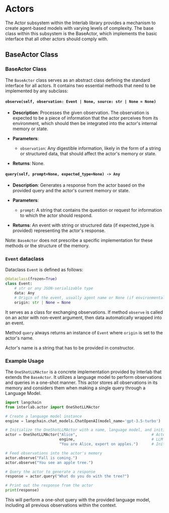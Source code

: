 # Actors

The Actor subsystem within the Interlab library provides a mechanism to create agent-based models with varying levels of complexity. The base class within this subsystem is the BaseActor, which implements the basic interface that all other actors should comply with.

## BaseActor Class


### BaseActor Class

The `BaseActor` class serves as an abstract class defining the standard interface for all actors. It contains two essential methods that need to be implemented by any subclass:

#### `observe(self, observation: Event | None, source: str | None = None)`

- **Description**: Processes the given observation. The observation is expected to be a piece of information that the actor perceives from its environment, which should then be integrated into the actor's internal memory or state.

- **Parameters**:

  - `observation`: Any digestible information, likely in the form of a string or structured data, that should affect the actor's memory or state.

- **Returns**: None.

#### `query(self, prompt=None, expected_type=None) -> Any`

- **Description**: Generates a response from the actor based on the provided query and the actor's current memory or state.

- **Parameters**:
  - `prompt`: A string that contains the question or request for information to which the actor should respond.

- **Returns**: An event with string or structured data (if expected_type is provided) representing the actor's response.

Note: `BaseActor` does not prescribe a specific implementation for these methods or the structure of the memory.

### `Event` dataclass

Dataclass `Event` is defined as follows:

```python
@dataclass(frozen=True)
class Event:
    # str or any JSON-serializable type
    data: Any
    # Origin of the event, usually agent name or None (if environmental observation)
    origin: str | None = None
```

It serves as a class for exchanging observations. 
If method `observe` is called on an actor with non-event argument, then 
data automatically wrapped into an event.

Method `query` always returns an instance of `Event` where `origin` is set to the actor's name. 

Actor's name is a string that has to be provided in constructor.


### Example Usage

The `OneShotLLMActor` is a concrete implementation provided by Interlab that extends the `BaseActor`. It utilizes a language model to perform observations and queries in a one-shot manner. This actor stores all observations in its memory and considers them when making a single query through a Language Model.


```python
import langchain
from interlab.actor import OneShotLLMActor

# Create a language model instance
engine = langchain.chat_models.ChatOpenAI(model_name='gpt-3.5-turbo')

# Initialize the OneShotLLMActor with a name, language model, and initial prompt
actor = OneShotLLMActor("Alice",                                 # Actor's name
                        engine,                                  # LLM model
                        "You are Alice, expert on apples.")      # Initial prompt

# Feed observations into the actor's memory
actor.observe("Fall is coming.")
actor.observe("You see an apple tree.")

# Query the actor to generate a response
response = actor.query("What do you do with the tree?")

# Print out the response from the actor
print(response)
```

This will perform a one-shot query with the provided language model, including all previous observations within the context.
